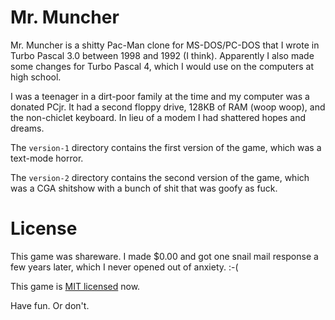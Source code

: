 # Mr. Muncher

Mr. Muncher is a shitty Pac-Man clone for MS-DOS/PC-DOS that I wrote
in Turbo Pascal 3.0 between 1998 and 1992 (I think).  Apparently I
also made some changes for Turbo Pascal 4, which I would use on the
computers at high school.

I was a teenager in a dirt-poor family at the time and my computer was
a donated PCjr.  It had a second floppy drive, 128KB of RAM (woop
woop), and the non-chiclet keyboard.  In lieu of a modem I had
shattered hopes and dreams.

The `version-1` directory contains the first version of the game,
which was a text-mode horror.

The `version-2` directory contains the second version of the game,
which was a CGA shitshow with a bunch of shit that was goofy as fuck.

# License

This game was shareware.  I made $0.00 and got one snail mail response
a few years later, which I never opened out of anxiety.  :-(

This game is [MIT licensed](LICENSE.md) now.

Have fun.  Or don't.

